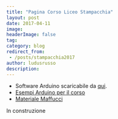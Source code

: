 ```yaml
---
title: "Pagina Corso Liceo Stampacchia"
layout: post
date: 2017-04-11
image: 
headerImage: false
tag:
category: blog
redirect_from:
 - /posts/stampacchia2017
author: ludusrusso
description: 
---
```


- Software Arduino scaricabile da [qui](https://www.arduino.cc/en/main/software).
- [Esempi Arduino per il corso](https://github.com/ludusrusso/arduino_intro)
- [Materiale Maffucci](http://www.maffucci.it/area-studenti/arduino/)

In construzione